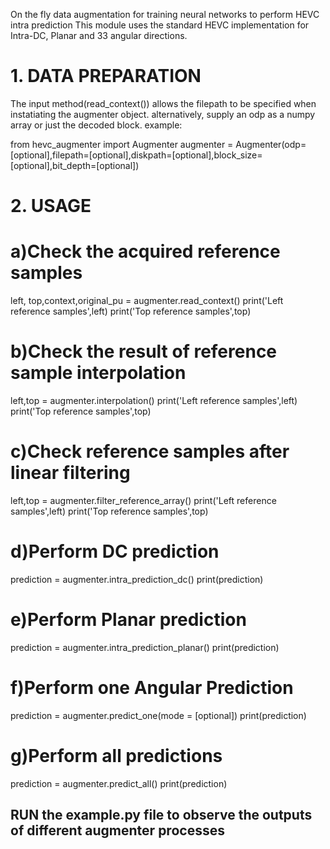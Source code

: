 On the fly data augmentation for training neural networks to perform HEVC intra prediction
This module uses the standard HEVC implementation for Intra-DC, Planar and 33 angular directions.


# 1. DATA PREPARATION
The input method(read_context()) allows the filepath to be specified when instatiating the augmenter object. alternatively, supply an odp as a numpy array or just the decoded block.
example:

from hevc_augmenter import Augmenter 
augmenter = Augmenter(odp=[optional],filepath=[optional],diskpath=[optional],block_size=[optional],bit_depth=[optional]) 

# 2. USAGE
# a)Check the acquired reference samples

left, top,context,original_pu = augmenter.read_context()
print('Left reference samples',left)
print('Top reference samples',top)

# b)Check the result of reference sample interpolation

left,top = augmenter.interpolation()
print('Left reference samples',left)
print('Top reference samples',top)

# c)Check reference samples after linear filtering
left,top = augmenter.filter_reference_array()
print('Left reference samples',left)
print('Top reference samples',top)

# d)Perform DC prediction
prediction = augmenter.intra_prediction_dc()
print(prediction)


# e)Perform Planar prediction
prediction = augmenter.intra_prediction_planar()
print(prediction)

# f)Perform one Angular Prediction
prediction = augmenter.predict_one(mode = [optional])
print(prediction)


# g)Perform all predictions
prediction = augmenter.predict_all()
print(prediction)

## RUN the example.py file to observe the outputs of different augmenter processes